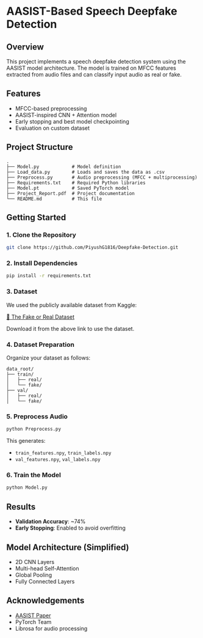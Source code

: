# AASIST-Based Speech Deepfake Detection

## Overview
This project implements a speech deepfake detection system using the AASIST model architecture. The model is trained on MFCC features extracted from audio files and can classify input audio as real or fake.

## Features
- MFCC-based preprocessing
- AASIST-inspired CNN + Attention model
- Early stopping and best model checkpointing
- Evaluation on custom dataset

## Project Structure
```
.
├── Model.py            # Model definition
├── Load_data.py        # Loads and saves the data as .csv
├── Preprocess.py       # Audio preprocessing (MFCC + multiprocessing)
├── Requirements.txt    # Required Python libraries
├── Model.pt            # Saved PyTorch model 
├── Project_Report.pdf  # Project documentation 
└── README.md           # This file
```

## Getting Started

### 1. Clone the Repository
```bash
git clone https://github.com/PiyushG1816/Deepfake-Detection.git
```

### 2. Install Dependencies
```bash
pip install -r requirements.txt
```
### 3. Dataset

We used the publicly available dataset from Kaggle:

[🔗 The Fake or Real Dataset](https://www.kaggle.com/datasets/mohammedabdeldayem/the-fake-or-real-dataset)

Download it from the above link to use the dataset.

### 4. Dataset Preparation
Organize your dataset as follows:
```
data_root/
├── train/
│   ├── real/
│   └── fake/
├── val/
│   ├── real/
│   └── fake/
```

### 5. Preprocess Audio
```bash
python Preprocess.py
```
This generates:
- `train_features.npy`, `train_labels.npy`
- `val_features.npy`, `val_labels.npy`

### 6. Train the Model
```bash
python Model.py
```

## Results
- **Validation Accuracy**: ~74%
- **Early Stopping**: Enabled to avoid overfitting

## Model Architecture (Simplified)
- 2D CNN Layers
- Multi-head Self-Attention
- Global Pooling
- Fully Connected Layers


## Acknowledgements
- [AASIST Paper](https://arxiv.org/abs/2110.01200)
- PyTorch Team
- Librosa for audio processing


